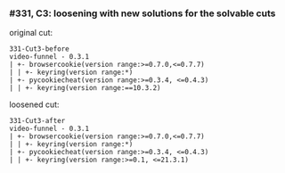 ### #331, C3: loosening with new solutions for the solvable cuts
original cut:

```
331-Cut3-before
video-funnel - 0.3.1
| +- browsercookie(version range:>=0.7.0,<=0.7.7)
| | +- keyring(version range:*)
| +- pycookiecheat(version range:>=0.3.4, <=0.4.3)
| | +- keyring(version range:==10.3.2)
```




loosened cut:
```
331-Cut3-after
video-funnel - 0.3.1
| +- browsercookie(version range:>=0.7.0,<=0.7.7)
| | +- keyring(version range:*)
| +- pycookiecheat(version range:>=0.3.4, <=0.4.3)
| | +- keyring(version range:>=0.1, <=21.3.1)
```


